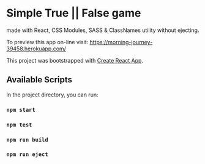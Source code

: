 # Simple True || False game
made with React, CSS Modules, SASS & ClassNames utility without ejecting.

To preview this app on-line visit: https://morning-journey-39458.herokuapp.com/

This project was bootstrapped with [Create React App](https://github.com/facebook/create-react-app).

## Available Scripts

In the project directory, you can run:

### `npm start`

### `npm test`

### `npm run build`

### `npm run eject`
